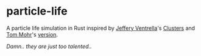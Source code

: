 # particle-life
A particle life simulation in Rust inspired by [Jeffery Ventrella](https://www.ventrella.com/)'s [Clusters](https://ventrella.com/Clusters/) and [Tom Mohr](https://github.com/tom-mohr)'s [version](particle-life.com).

_Damn.. they are just too talented.._
